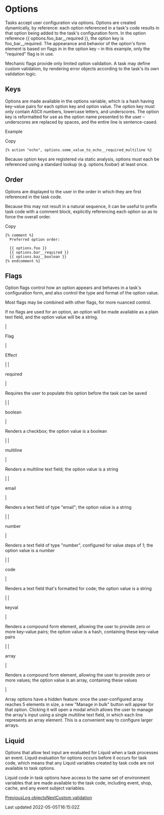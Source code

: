 # Options

Tasks accept user configuration via options. Options are created dynamically, by reference: each option referenced in a task's code results in that option being added to the task's configuration form. In the option reference {{ options.foo\_bar\_\_required }}, the option key is foo\_bar\_\_required. The appearance and behavior of the option's form element is based on flags in in the option key – in this example, only the "required" flag is in use.

Mechanic flags provide only limited option validation. A task may define custom validation, by rendering error objects according to the task's its own validation logic.

## Keys

Options are made available in the options variable, which is a hash having key-value pairs for each option key and option value. The option key must only contain ASCII numbers, lowercase letters, and underscores. The option key is reformatted for use as the option name presented to the user – underscores are replaced by spaces, and the entire line is sentence-cased.

Example

Copy

    {% action "echo", options.some_value_to_echo__required_multiline %}

Because option keys are registered via static analysis, options must each be referenced using a standard lookup (e.g. options.foobar) at least once.

## Order

Options are displayed to the user in the order in which they are first referenced in the task code.

Because this may not result in a natural sequence, it can be useful to prefix task code with a comment block, explicitly referencing each option so as to force the overall order.

Copy

    {% comment %}
      Preferred option order:
    
      {{ options.foo }}
      {{ options.bar__required }}
      {{ options.baz__boolean }}
    {% endcomment %}

## Flags

Option flags control how an option appears and behaves in a task's configuration form, and also control the type and format of the option value.

Most flags may be combined with other flags, for more nuanced control.

If no flags are used for an option, an option will be made available as a plain text field, and the option value will be a string.

| 

Flag

 | 

Effect

 |
| 

required

 | 

Requires the user to populate this option before the task can be saved

 |
| 

boolean

 | 

Renders a checkbox; the option value is a boolean

 |
| 

multiline

 | 

Renders a multiline text field; the option value is a string

 |
| 

email

 | 

Renders a text field of type "email"; the option value is a string

 |
| 

number

 | 

Renders a text field of type "number", configured for value steps of 1; the option value is a number

 |
| 

code

 | 

Renders a text field that's formatted for code; the option value is a string

 |
| 

keyval

 | 

Renders a compound form element, allowing the user to provide zero or more key-value pairs; the option value is a hash, containing these key-value pairs

 |
| 

array

 | 

Renders a compound form element, allowing the user to provide zero or more values; the option value is an array, containing these values

 |

Array options have a hidden feature: once the user-configured array reaches 5 elements in size, a new "Manage in bulk" button will appear for that option. Clicking it will open a modal which allows the user to manage the array's input using a single multiline text field, in which each line represents an array element. This is a convenient way to configure larger arrays.

## Liquid

Options that allow text input are evaluated for Liquid when a task processes an event. Liquid evaluation for options occurs before it occurs for task code, which means that any Liquid variables created by task code are not available to task options.

Liquid code in task options have access to the same set of environment variables that are made available to the task code, including event, shop, cache, and any event subject variables.

[PreviousLog objects](/core/tasks/code/log-objects)[NextCustom validation](/core/tasks/options/custom-validation)

Last updated 2022-05-05T16:15:02Z